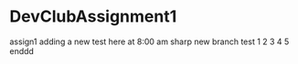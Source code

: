 # DevClubAssignment1

assign1
adding a new test here at 8:00 am sharp
new branch test
1
2
3
4
5
enddd

